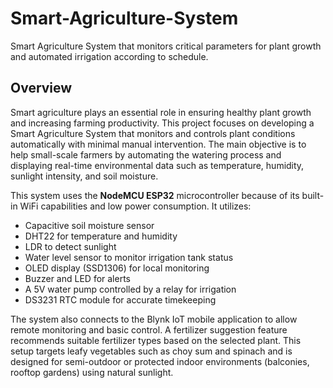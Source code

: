 # Smart-Agriculture-System
Smart Agriculture System that monitors critical parameters for plant growth and automated irrigation according to schedule.

## Overview

Smart agriculture plays an essential role in ensuring healthy plant growth and increasing farming productivity. This project focuses on developing a Smart Agriculture System that monitors and controls plant conditions automatically with minimal manual intervention. The main objective is to help small-scale farmers by automating the watering process and displaying real-time environmental data such as temperature, humidity, sunlight intensity, and soil moisture.

This system uses the **NodeMCU ESP32** microcontroller because of its built-in WiFi capabilities and low power consumption. It utilizes:
- Capacitive soil moisture sensor
- DHT22 for temperature and humidity
- LDR to detect sunlight
- Water level sensor to monitor irrigation tank status
- OLED display (SSD1306) for local monitoring
- Buzzer and LED for alerts
- A 5V water pump controlled by a relay for irrigation
- DS3231 RTC module for accurate timekeeping

The system also connects to the Blynk IoT mobile application to allow remote monitoring and basic control. A fertilizer suggestion feature recommends suitable fertilizer types based on the selected plant. This setup targets leafy vegetables such as choy sum and spinach and is designed for semi-outdoor or protected indoor environments (balconies, rooftop gardens) using natural sunlight.
